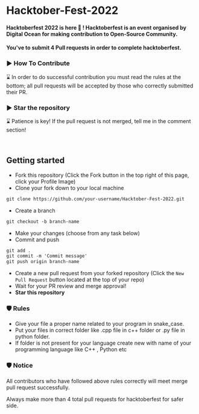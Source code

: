 <h1>Hacktober-Fest-2022</h1>
<h4>Hacktoberfest 2022 is here  🎉 ! Hacktoberfest is an event organised by Digital Ocean for making contribution to Open-Source Community.</h4>
<h4>You've to submit 4 Pull requests in order to complete hacktoberfest.</h4> 


 <h3> ▶️ How To Contribute</h3>
<p>⌛️ In order to do successful contribution you must read the rules at the bottom; all pull requests will be accepted by those who correctly submitted their PR.</p>
<h3><bold> ▶️ Star the repository</bold></h3>
<p>⌛️ Patience is key! If the pull request is not merged, tell me in the comment section!</p>
<br/>

## Getting started
* Fork this repository (Click the Fork button in the top right of this page, click your Profile Image)
* Clone your fork down to your local machine

```markdown
git clone https://github.com/your-username/Hacktober-Fest-2022.git
```

* Create a branch

```markdown
git checkout -b branch-name
```

* Make your changes (choose from any task below)
* Commit and push

```markdown
git add .
git commit -m 'Commit message'
git push origin branch-name
```

* Create a new pull request from your forked repository (Click the `New Pull Request` button located at the top of your repo)
* Wait for your PR review and merge approval!
* __Star this repository__ 

<h3>🛡 Rules</h3>
<ul>
  <li> Give your file a proper name related to your program in snake_case.</li>
  <li> Put your files in correct folder like .cpp file in  c++ folder or .py file in python folder.</li>
  <li> If folder is not present for your language create new with name of your programming language like C++ , Python etc</li>
 </ul>

<h3>🛡 Notice</h3>
<p> All contributors who have followed above rules correctly will meet merge pull request successfully.</p>
<p> Always make more than 4 total pull requests for hacktoberfest for safer side.</p>
<br/>

